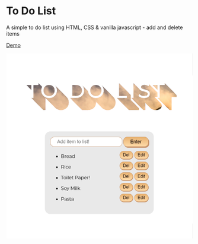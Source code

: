 # To Do List

A simple to do list using HTML, CSS & vanilla javascript - add and delete items

[Demo][1]

[1]:https://christinetrant.github.io/ToDoList/

![Screenshot](to-do-list.png)
